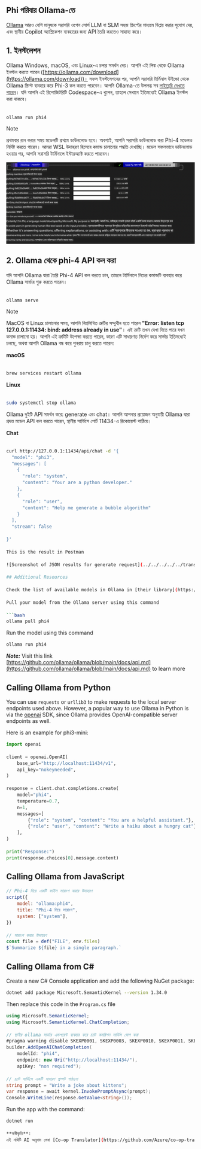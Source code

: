 <!--
CO_OP_TRANSLATOR_METADATA:
{
  "original_hash": "0b38834693bb497f96bf53f0d941f9a1",
  "translation_date": "2025-07-16T19:14:30+00:00",
  "source_file": "md/01.Introduction/02/04.Ollama.md",
  "language_code": "bn"
}
-->
## Phi পরিবার Ollama-তে


[Ollama](https://ollama.com) আরও বেশি মানুষকে সরাসরি ওপেন সোর্স LLM বা SLM সহজ স্ক্রিপ্টের মাধ্যমে ডিপ্লয় করার সুযোগ দেয়, এবং স্থানীয় Copilot অ্যাপ্লিকেশন ব্যবহারের জন্য API তৈরি করতেও সাহায্য করে।

## **1. ইনস্টলেশন**

Ollama Windows, macOS, এবং Linux-এ চলার সমর্থন দেয়। আপনি এই লিঙ্ক থেকে Ollama ইনস্টল করতে পারেন ([https://ollama.com/download](https://ollama.com/download))। সফল ইনস্টলেশনের পর, আপনি সরাসরি টার্মিনাল উইন্ডো থেকে Ollama স্ক্রিপ্ট ব্যবহার করে Phi-3 কল করতে পারবেন। আপনি Ollama-তে উপলব্ধ সব [লাইব্রেরি দেখতে পারেন](https://ollama.com/library)। যদি আপনি এই রিপোজিটরিটি Codespace-এ খুলেন, তাহলে সেখানে ইতিমধ্যেই Ollama ইনস্টল করা থাকবে।

```bash

ollama run phi4

```

> [!NOTE]
> প্রথমবার রান করার সময় মডেলটি প্রথমে ডাউনলোড হবে। অবশ্যই, আপনি সরাসরি ডাউনলোড করা Phi-4 মডেলও নির্দিষ্ট করতে পারেন। আমরা WSL উদাহরণ হিসেবে কমান্ড চালানোর পদ্ধতি দেখাচ্ছি। মডেল সফলভাবে ডাউনলোড হওয়ার পর, আপনি সরাসরি টার্মিনালে ইন্টারঅ্যাক্ট করতে পারবেন।

![run](../../../../../translated_images/ollama_run.e9755172b162b381359f8dc8ad0eb1499e13266d833afaf29c47e928d6d7abc5.bn.png)

## **2. Ollama থেকে phi-4 API কল করা**

যদি আপনি Ollama দ্বারা তৈরি Phi-4 API কল করতে চান, তাহলে টার্মিনালে নিচের কমান্ডটি ব্যবহার করে Ollama সার্ভার শুরু করতে পারেন।

```bash

ollama serve

```

> [!NOTE]
> MacOS বা Linux চালানোর সময়, আপনি নিম্নলিখিত ত্রুটির সম্মুখীন হতে পারেন **"Error: listen tcp 127.0.0.1:11434: bind: address already in use"**। এই ত্রুটি তখন দেখা দিতে পারে যখন কমান্ড চালানো হয়। আপনি এই ত্রুটিটি উপেক্ষা করতে পারেন, কারণ এটি সাধারণত নির্দেশ করে সার্ভার ইতিমধ্যেই চলছে, অথবা আপনি Ollama বন্ধ করে পুনরায় চালু করতে পারেন:

**macOS**

```bash

brew services restart ollama

```

**Linux**

```bash

sudo systemctl stop ollama

```

Ollama দুইটি API সমর্থন করে: generate এবং chat। আপনি আপনার প্রয়োজন অনুযায়ী Ollama দ্বারা প্রদত্ত মডেল API কল করতে পারেন, স্থানীয় সার্ভিসে পোর্ট 11434-এ রিকোয়েস্ট পাঠিয়ে।

**Chat**

```bash

curl http://127.0.0.1:11434/api/chat -d '{
  "model": "phi3",
  "messages": [
    {
      "role": "system",
      "content": "Your are a python developer."
    },
    {
      "role": "user",
      "content": "Help me generate a bubble algorithm"
    }
  ],
  "stream": false
  
}'

This is the result in Postman

![Screenshot of JSON results for generate request](../../../../../translated_images/ollama_gen.bda5d4e715366cc9c1cae2956e30bfd55b07b22ca782ef69e680100a9a1fd563.bn.png)

## Additional Resources

Check the list of available models in Ollama in [their library](https://ollama.com/library).

Pull your model from the Ollama server using this command

```bash
ollama pull phi4
```

Run the model using this command

```bash
ollama run phi4
```

***Note:*** Visit this link [https://github.com/ollama/ollama/blob/main/docs/api.md](https://github.com/ollama/ollama/blob/main/docs/api.md) to learn more

## Calling Ollama from Python

You can use `requests` or `urllib3` to make requests to the local server endpoints used above. However, a popular way to use Ollama in Python is via the [openai](https://pypi.org/project/openai/) SDK, since Ollama provides OpenAI-compatible server endpoints as well.

Here is an example for phi3-mini:

```python
import openai

client = openai.OpenAI(
    base_url="http://localhost:11434/v1",
    api_key="nokeyneeded",
)

response = client.chat.completions.create(
    model="phi4",
    temperature=0.7,
    n=1,
    messages=[
        {"role": "system", "content": "You are a helpful assistant."},
        {"role": "user", "content": "Write a haiku about a hungry cat"},
    ],
)

print("Response:")
print(response.choices[0].message.content)
```

## Calling Ollama from JavaScript 

```javascript
// Phi-4 দিয়ে একটি ফাইল সারাংশ করার উদাহরণ
script({
    model: "ollama:phi4",
    title: "Phi-4 দিয়ে সারাংশ",
    system: ["system"],
})

// সারাংশ করার উদাহরণ
const file = def("FILE", env.files)
$`Summarize ${file} in a single paragraph.`
```

## Calling Ollama from C#

Create a new C# Console application and add the following NuGet package:

```bash
dotnet add package Microsoft.SemanticKernel --version 1.34.0
```

Then replace this code in the `Program.cs` file

```csharp
using Microsoft.SemanticKernel;
using Microsoft.SemanticKernel.ChatCompletion;

// স্থানীয় ollama সার্ভার এন্ডপয়েন্ট ব্যবহার করে চ্যাট কমপ্লিশন সার্ভিস যোগ করা
#pragma warning disable SKEXP0001, SKEXP0003, SKEXP0010, SKEXP0011, SKEXP0050, SKEXP0052
builder.AddOpenAIChatCompletion(
    modelId: "phi4",
    endpoint: new Uri("http://localhost:11434/"),
    apiKey: "non required");

// চ্যাট সার্ভিসে একটি সাধারণ প্রম্পট পাঠানো
string prompt = "Write a joke about kittens";
var response = await kernel.InvokePromptAsync(prompt);
Console.WriteLine(response.GetValue<string>());
```

Run the app with the command:

```bash
dotnet run

**অস্বীকৃতি**:  
এই নথিটি AI অনুবাদ সেবা [Co-op Translator](https://github.com/Azure/co-op-translator) ব্যবহার করে অনূদিত হয়েছে। আমরা যথাসাধ্য সঠিকতার চেষ্টা করি, তবে স্বয়ংক্রিয় অনুবাদে ত্রুটি বা অসঙ্গতি থাকতে পারে। মূল নথিটি তার নিজস্ব ভাষায়ই কর্তৃত্বপূর্ণ উৎস হিসেবে বিবেচিত হওয়া উচিত। গুরুত্বপূর্ণ তথ্যের জন্য পেশাদার মানব অনুবাদ গ্রহণ করার পরামর্শ দেওয়া হয়। এই অনুবাদের ব্যবহারে সৃষ্ট কোনো ভুল বোঝাবুঝি বা ভুল ব্যাখ্যার জন্য আমরা দায়ী নই।